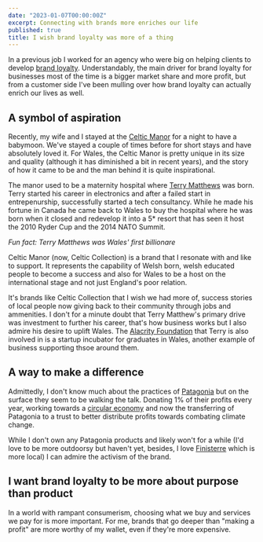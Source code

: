 ```yaml
---
date: "2023-01-07T00:00:00Z"
excerpt: Connecting with brands more enriches our life
published: true
title: I wish brand loyalty was more of a thing
---
```


In a previous job I worked for an agency who were big on helping clients to develop
[brand loyalty](https://en.wikipedia.org/wiki/Brand_loyalty). Understandably,
the main driver for brand loyalty for businesses most of the time is a bigger
market share and more profit, but from a customer side I've been mulling over
how brand loyalty can actually enrich our lives as well.

## A symbol of aspiration

Recently, my wife and I stayed at the [Celtic Manor](https://www.celtic-manor.com/)
for a night to have a babymoon. We've stayed a couple of times before for short
stays and have absolutely loved it. For Wales, the Celtic Manor is pretty unique
in its size and quality (although it has diminished a bit in recent years), and 
the story of how it came to be and the man behind it is quite inspirational.

The manor used to be a maternity hospital where [Terry Matthews](https://en.wikipedia.org/wiki/Terry_Matthews)
was born. Terry started his career in electronics and after a failed start in
entrepenurship, successfully started a tech consultancy. While he made his fortune
in Canada he came back to Wales to buy the hospital where he was born when it closed
and redevelop it into a 5* resort that has seen it host the 2010 Ryder Cup and 
the 2014 NATO Summit.

*Fun fact: Terry Matthews was Wales' first billionare*

Celtic Manor (now, Celtic Collection) is a brand that I resonate with and like to
support. It represents the capability of Welsh born, welsh educated people to 
become a success and also for Wales to be a host on the international stage and 
not just England's poor relation.

It's brands like Celtic Collection that I wish we had more of, success stories of 
local people now giving back to their community through jobs and ammenities. I
don't for a minute doubt that Terry Matthew's primary drive was investment to 
further his career, that's how business works but I also admire his desire to
uplift Wales. The [Alacrity Foundation](https://alacrityfoundation.co.uk/) that
Terry is also involved in is a startup incubator for graduates in Wales, another
example of business supporting thsoe around them.

## A way to make a difference

Admittedly, I don't know much about the practices of [Patagonia](https://patagonia.com)
but on the surface they seem to be walking the talk. Donating 1% of their profits 
every year, working towards a [circular economy](https://en.wikipedia.org/wiki/Circular_economy)
and now the transferring of Patagonia to a trust to better distribute profits 
towards combating climate change.

While I don't own any Patagonia products and likely won't for a while (I'd love 
to be more outdoorsy but haven't yet, besides, I love [Finisterre](https://finisterre.com/)
which is more local) I can admire the activism of the brand.

## I want brand loyalty to be more about purpose than product

In a world with rampant consumerism, choosing what we buy and services we pay for 
is more important. For me, brands that go deeper than "making a profit" are 
more worthy of my wallet, even if they're more expensive.

